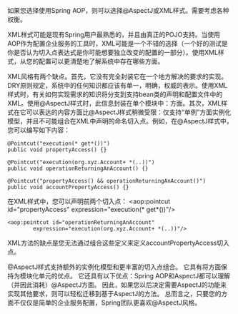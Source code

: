 如果您选择使用Spring AOP，则可以选择@AspectJ或XML样式。需要考虑各种权衡。

XML样式可能是现有Spring用户最熟悉的，并且由真正的POJO支持。当使用AOP作为配置企业服务的工具时，XML可能是一个不错的选择（一个好的测试是你是否认为切入点表达式是你可能想要独立改变的配置的一部分）。使用XML样式，从您的配置可以更清楚地了解系统中存在哪些方面。

XML风格有两个缺点。首先，它没有完全封装它在一个地方解决的要求的实现。 DRY原则规定，系统中的任何知识都应该有单一，明确，权威的表示。使用XML样式时，有关如何实现需求的知识将分支到支持bean类的声明和配置文件中的XML。使用@AspectJ样式时，此信息封装在单个模块中：方面。其次，XML样式在它可以表达的内容方面比@AspectJ样式稍微受限：仅支持“单例”方面实例化模型，并且不可能组合在XML中声明的命名切入点。例如，在@AspectJ样式中，您可以编写如下内容：

	@Pointcut("execution(* get*())")
	public void propertyAccess() {}
	
	@Pointcut("execution(org.xyz.Account+ *(..))")
	public void operationReturningAnAccount() {}
	
	@Pointcut("propertyAccess() && operationReturningAnAccount()")
	public void accountPropertyAccess() {}

在XML样式中，您可以声明前两个切入点：
	<aop:pointcut id="propertyAccess"
	        expression="execution(* get*())"/>
	
	<aop:pointcut id="operationReturningAnAccount"
	        expression="execution(org.xyz.Account+ *(..))"/>

XML方法的缺点是您无法通过组合这些定义来定义accountPropertyAccess切入点。

@AspectJ样式支持额外的实例化模型和更丰富的切入点组合。 它具有将方面保持为模块化单元的优点。 它还具有以下优点：Spring AOP和AspectJ都可以理解（并因此消耗）@AspectJ方面。 因此，如果您以后决定需要AspectJ的功能来实现其他要求，则可以轻松迁移到基于AspectJ的方法。 总而言之，只要您的方面不仅仅是简单的企业服务配置，Spring团队更喜欢@AspectJ风格。